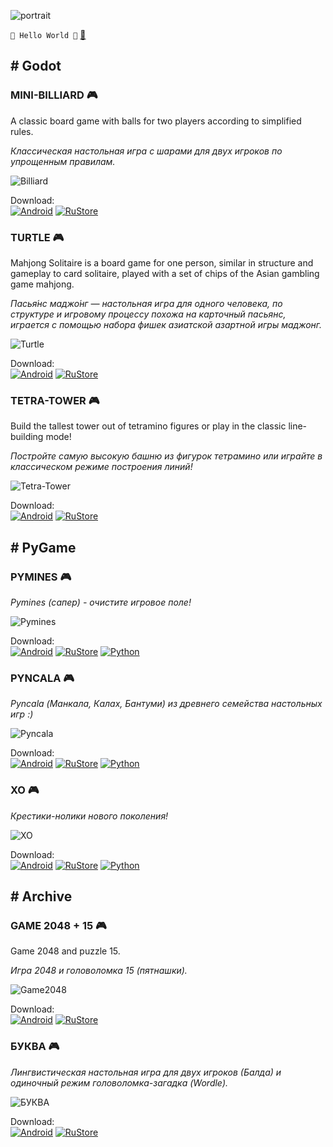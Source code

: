 ![portrait](portrait.jpg)

`🤘 Hello World 🤘` [📧](mailto:networkoutpost@gmail.com)

## \# Godot

### MINI-BILLIARD 🎮

A classic board game with balls for two players according to simplified rules.

*Классическая настольная игра с шарами для двух игроков по упрощенным правилам.*

![Billiard](billiard.png)

Download:  
[![Android](android_button.png)](https://github.com/avbezdolny/avbezdolny.github.io/releases/download/archive/Billiard.apk) 
[![RuStore](rustore_button.png)](https://www.rustore.ru/catalog/app/avbezdolny.software.billiard) 

### TURTLE 🎮

Mahjong Solitaire is a board game for one person, similar in structure and gameplay to card solitaire, played with a set of chips of the Asian gambling game mahjong.

*Пасья́нс маджо́нг — настольная игра для одного человека, по структуре и игровому процессу похожа на карточный пасьянс, играется с помощью набора фишек азиатской азартной игры маджонг.*

![Turtle](turtle.png)

Download:  
[![Android](android_button.png)](https://github.com/avbezdolny/avbezdolny.github.io/releases/download/archive/Turtle.apk) 
[![RuStore](rustore_button.png)](https://www.rustore.ru/catalog/app/avbezdolny.software.turtle) 

### TETRA-TOWER 🎮

Build the tallest tower out of tetramino figures or play in the classic line-building mode!

*Постройте самую высокую башню из фигурок тетрамино или играйте в классическом режиме построения линий!*

![Tetra-Tower](tetratower.png)

Download:  
[![Android](android_button.png)](https://github.com/avbezdolny/avbezdolny.github.io/releases/download/archive/Tetra-Tower.apk) 
[![RuStore](rustore_button.png)](https://www.rustore.ru/catalog/app/avbezdolny.software.tetratower) 

## \# PyGame

### PYMINES 🎮

*Pymines (сапер) - очистите игровое поле!*

![Pymines](pymines.png)

Download:  
[![Android](android_button.png)](https://github.com/avbezdolny/avbezdolny.github.io/releases/download/archive/pymines-1.2-arm64-v8a.apk) 
[![RuStore](rustore_button.png)](https://www.rustore.ru/catalog/app/avbezdolny.software.pymines) 
[![Python](python_button.png)](https://github.com/avbezdolny/avbezdolny.github.io/releases/download/archive/Pymines.zip) 

### PYNCALA 🎮

*Pyncala (Манкала, Калах, Бантуми) из древнего семейства настольных игр :)*

![Pyncala](pyncala.png)

Download:  
[![Android](android_button.png)](https://github.com/avbezdolny/avbezdolny.github.io/releases/download/archive/pyncala-1.2-arm64-v8a.apk) 
[![RuStore](rustore_button.png)](https://www.rustore.ru/catalog/app/avbezdolny.software.pyncala) 
[![Python](python_button.png)](https://github.com/avbezdolny/avbezdolny.github.io/releases/download/archive/Pyncala.zip) 

### XO 🎮

*Крестики-нолики нового поколения!*

![XO](xo.png)

Download:  
[![Android](android_button.png)](https://github.com/avbezdolny/avbezdolny.github.io/releases/download/archive/xo-1.2-arm64-v8a.apk) 
[![RuStore](rustore_button.png)](https://www.rustore.ru/catalog/app/avbezdolny.software.xo) 
[![Python](python_button.png)](https://github.com/avbezdolny/avbezdolny.github.io/releases/download/archive/XO.zip) 

## \# Archive

### GAME 2048 + 15 🎮

Game 2048 and puzzle 15.

*Игра 2048 и головоломка 15 (пятнашки).*

![Game2048](game2048.png)

Download:  
[![Android](android_button.png)](https://github.com/avbezdolny/avbezdolny.github.io/releases/download/archive/Game2048.apk) 
[![RuStore](rustore_button.png)](https://www.rustore.ru/catalog/app/avbezdolny.software.game2048) 

### БУКВА 🎮

*Лингвистическая настольная игра для двух игроков (Балда) и одиночный режим головоломка-загадка (Wordle).*

![БУКВА](bukva.png)

Download:  
[![Android](android_button.png)](https://github.com/avbezdolny/avbezdolny.github.io/releases/download/archive/BUKVA.apk) 
[![RuStore](rustore_button.png)](https://www.rustore.ru/catalog/app/avbezdolny.software.bukva) 
